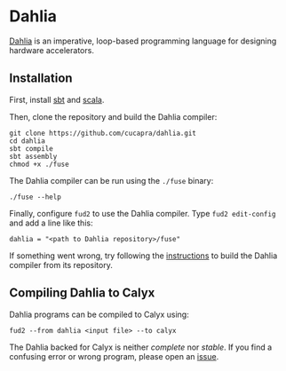 # Dahlia

[Dahlia][] is an imperative, loop-based programming language for designing
hardware accelerators.

## Installation

First, install [sbt][] and [scala][].

Then, clone the repository and build the Dahlia compiler:
```
git clone https://github.com/cucapra/dahlia.git
cd dahlia
sbt compile
sbt assembly
chmod +x ./fuse
```

The Dahlia compiler can be run using the `./fuse` binary:
```
./fuse --help
```

Finally, configure `fud2` to use the Dahlia compiler.
Type `fud2 edit-config` and add a line like this:
```
dahlia = "<path to Dahlia repository>/fuse"
```

If something went wrong, try following the [instructions][] to build the Dahlia
compiler from its repository.

## Compiling Dahlia to Calyx

Dahlia programs can be compiled to Calyx using:
```
fud2 --from dahlia <input file> --to calyx
```

The Dahlia backed for Calyx is neither *complete* nor *stable*. If you find
a confusing error or wrong program, please open an [issue][].

[dahlia]: https://capra.cs.cornell.edu/dahlia
[instructions]: https://github.com/cucapra/dahlia#set-it-up
[issue]: https://github.com/cucapra/dahlia/issues
[sbt]: https://www.scala-sbt.org/1.x/docs/Setup.html
[scala]: https://docs.scala-lang.org/getting-started/index.html
